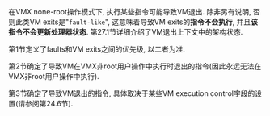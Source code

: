 
在VMX none-root操作模式下, 执行某些指令可能导致VM退出.  除非另有说明, 否则此类VM exits是"`fault-like`", 这意味着导致VM exits的**指令不会执行**, 并且**该指令不会更新处理器状态**.  第27.1节详细介绍了VM退出上下文中的架构状态. 

第1节定义了faults和VM exits之间的优先级, 以二者为准.  

第2节确定了导致VM在VMX非root用户操作中执行时退出的指令(因此永远无法在VMX非root用户操作中执行).  

第3节确定了导致VM退出的指令, 具体取决于某些VM execution control字段的设置(请参阅第24.6节). 

# 
